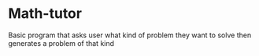 # Math-tutor
Basic program that asks user what kind of problem they want to solve then generates a problem of that kind
